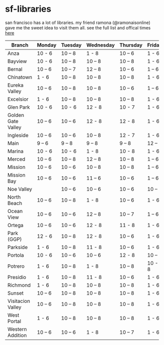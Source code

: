 # sf-libraries

san francisco has a lot of libraries. my friend ramona (@ramonaisonline) gave me the sweet idea to visit them all.
see the full list and offical times [here](https://sfpl.org/locations/#!/filters?sort_by=weight&sort_order=ASC)

| Branch             | Monday | Tuesday | Wednesday | Thursday | Friday | Saturday | Sunday | Visited? |
| ------------------ | ------ | ------- | --------- | -------- | ------ | -------- | ------ | -------- |
| Anza               | 10 - 6 | 10 – 8  | 1 - 8     | 10 – 6   | 1 - 6  | 10 – 6   | 1 - 5  |          |
| Bayview            | 10 - 6 | 10 – 8  | 10 – 8    | 10 – 8   | 1 - 6  | 10 – 6   | 1 - 5  |          |
| Bernal             | 10 – 6 | 10 – 7  | 12 – 8    | 10 – 6   | 1 – 6  | 10 – 6   | 1 – 5  |          |
| Chinatown          | 1 - 6  | 10 – 8  | 10 – 8    | 10 – 8   | 1 - 6  | 10 - 6   | 1 - 5  |          |
| Eureka Valley      | 10 – 6 | 10 – 8  | 10 – 8    | 10 – 6   | 1 – 6  | 10 – 6   | 1 – 5  | X        |
| Excelsior          | 1 - 6  | 10 – 8  | 10 – 8    | 10 – 8   | 1 - 6  | 10 – 6   | 1 - 5  |          |
| Glen Park          | 10 - 6 | 10 - 6  | 12 - 8    | 10 - 7   | 1 - 6  | 10 - 6   | 1 - 5  |          |
| Golden Gate Valley | 10 – 6 | 10 – 6  | 12 - 8    | 12 - 8   | 1 - 6  | 10 - 6   | 1 - 5  |          |
| Ingleside          | 10 – 6 | 10 – 6  | 10 – 8    | 12 - 7   | 1 - 6  | 10 - 6   | 1 - 5  |          |
| Main               | 9 – 6  | 9 – 8   | 9 – 8     | 9 – 8    | 12 – 6 | 10 – 6   | 12 – 6 | X        |
| Marina             | 10 - 6 | 10 - 6  | 1 - 8     | 10 - 8   | 1 - 6  | 10 – 6   | 1 – 5  | X        |
| Merced             | 10 – 6 | 10 – 8  | 12 – 8    | 10 – 8   | 1 – 6  | 10 – 6   | 1 – 5  |          |
| Mission            | 10 – 6 | 10 – 6  | 10 – 8    | 10 – 8   | 1 – 6  | 10 – 6   | 1 – 5  |          |
| Mission Bay        | 10 – 6 | 10 – 6  | 11 – 6    | 10 – 6   | 1 – 6  | 10 – 6   | 1 – 5  |          |
| Noe Valley         |        | 10 – 6  | 10 – 6    | 10 – 6   | 10 – 6 | 10 – 6   |        |          |
| North Beach        | 10 – 6 | 10 – 8  | 1 - 8     | 10 – 6   | 1 - 6  | 10 - 6   | 1 - 5  |          |
| Ocean View         | 10 – 6 | 10 – 6  | 12 – 8    | 10 – 7   | 1 – 6  | 10 – 6   | 1 – 5  |          |
| Ortega             | 10 – 6 | 10 – 6  | 12 - 8    | 11 - 8   | 1 - 6  | 10 - 6   | 1 - 5  |          |
| Park (GGP)         | 12 - 6 | 10 – 8  | 12 - 8    | 10 – 6   | 1 - 6  | 10 – 6   | 1 - 5  |          |
| Parkside           | 1 - 6  | 10 – 8  | 11 - 8    | 10 – 6   | 1 - 6  | 10 – 6   | 1 - 5  |          |
| Portola            | 10 - 6 | 10 – 6  | 10 – 6    | 12 - 8   | 10 – 7 | 10 - 6   | 1 - 5  |          |
| Potrero            | 1 - 6  | 10 – 8  | 1 - 8     | 10 – 8   | 10 - 8 | 10 - 6   | 1 - 5  |          |
| Presidio           | 1 - 6  | 10 – 8  | 11 - 8    | 10 – 6   | 1 - 6  | 10 – 6   | 1 - 5  |          |
| Richmond           | 1 - 6  | 10 – 8  | 10 – 8    | 10 – 8   | 1 - 6  | 10 - 6   | 1 - 5  | X        |
| Sunset             | 10 – 6 | 10 – 8  | 10 – 8    | 10 – 8   | 1 - 6  | 10 - 6   | 1 - 5  |          |
| Visitacion Valley  | 10 – 6 | 10 – 8  | 10 – 8    | 10 – 8   | 1 - 6  | 10 - 6   | 1 - 5  |          |
| West Portal        | 1 - 6  | 10 – 8  | 10 – 8    | 10 – 8   | 1 - 6  | 10 – 6   | 1 - 5  |          |
| Western Addition   | 10 – 6 | 10 – 6  | 1 - 8     | 10 – 7   | 1 - 6  | 10 - 6   | 1 - 5  |          |
